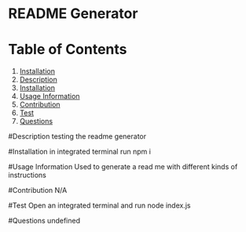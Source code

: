 # README Generator
# Table of Contents
1. [Installation](#installation)
2. [Description](#description)
3. [Installation](#installation)
4. [Usage Information](#usage-information)
5. [Contribution](#contribution)
6. [Test](#test)
7. [Questions](#questions)

#Description
testing the readme generator

#Installation
in integrated terminal run npm i

#Usage Information
Used to generate a read me with different kinds of instructions

#Contribution
N/A

#Test
Open an integrated terminal and run node index.js

#Questions
undefined
